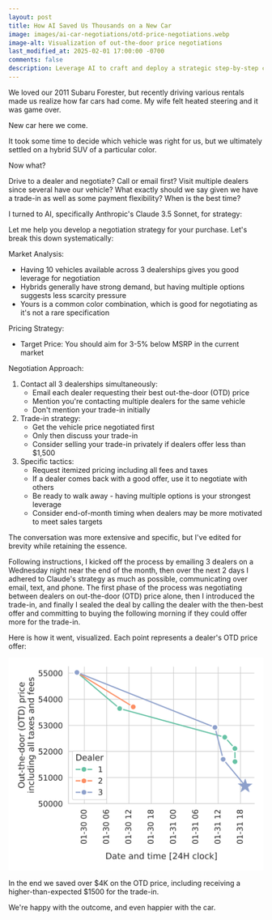 ```yaml
---
layout: post
title: How AI Saved Us Thousands on a New Car
image: images/ai-car-negotiations/otd-price-negotiations.webp
image-alt: Visualization of out-the-door price negotiations
last_modified_at: 2025-02-01 17:00:00 -0700
comments: false
description: Leverage AI to craft and deploy a strategic step-by-step car buying negotiation plan that saved us over $4,000 on a new hybrid SUV.
---
```


We loved our 2011 Subaru Forester, but recently driving various rentals made us realize how far cars had come. My wife felt heated steering and it was game over.

New car here we come.

It took some time to decide which vehicle was right for us, but we ultimately settled on a hybrid SUV of a particular color.

Now what?

Drive to a dealer and negotiate? Call or email first? Visit multiple dealers since several have our vehicle? What exactly should we say given we have a trade-in as well as some payment flexibility? When is the best time?

I turned to AI, specifically Anthropic's Claude 3.5 Sonnet, for strategy:

<div class="ai-text-block" markdown="1">
Let me help you develop a negotiation strategy for your purchase. Let's break this down systematically:

Market Analysis:

- Having 10 vehicles available across 3 dealerships gives you good leverage for negotiation
- Hybrids generally have strong demand, but having multiple options suggests less scarcity pressure
- Yours is a common color combination, which is good for negotiating as it's not a rare specification

Pricing Strategy:

- Target Price: You should aim for 3-5% below MSRP in the current market

Negotiation Approach:

1. Contact all 3 dealerships simultaneously:
   - Email each dealer requesting their best out-the-door (OTD) price
   - Mention you're contacting multiple dealers for the same vehicle
   - Don't mention your trade-in initially
2. Trade-in strategy:
   - Get the vehicle price negotiated first
   - Only then discuss your trade-in
   - Consider selling your trade-in privately if dealers offer less than $1,500
3. Specific tactics:
   - Request itemized pricing including all fees and taxes
   - If a dealer comes back with a good offer, use it to negotiate with others
   - Be ready to walk away - having multiple options is your strongest leverage
   - Consider end-of-month timing when dealers may be more motivated to meet sales targets

</div>

The conversation was more extensive and specific, but I've edited for brevity while retaining the essence.

Following instructions, I kicked off the process by emailing 3 dealers on a Wednesday night near the end of the month, then over the next 2 days I adhered to Claude's strategy as much as possible, communicating over email, text, and phone. The first phase of the process was negotiating between dealers on out-the-door (OTD) price alone, then I introduced the trade-in, and finally I sealed the deal by calling the dealer with the then-best offer and committing to buying the following morning if they could offer more for the trade-in.

Here is how it went, visualized. Each point represents a dealer's OTD price offer:

<img src="/images/ai-car-negotiations/otd-price-negotiations.svg" alt="Visualization of out-the-door price negotiations" class="centered_img" />

In the end we saved over $4K on the OTD price, including receiving a higher-than-expected $1500 for the trade-in.

We're happy with the outcome, and even happier with the car.
